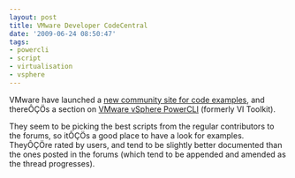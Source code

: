 ```yaml
---
layout: post
title: VMware Developer CodeCentral
date: '2009-06-24 08:50:47'
tags:
- powercli
- script
- virtualisation
- vsphere
---
```



VMware have launched a [new community site for code examples](http://communities.vmware.com/community/developer/codecentral), and thereÔÇÖs a section on [VMware vSphere PowerCLI](http://communities.vmware.com/community/developer/codecentral/vsphere_powercli) (formerly VI Toolkit).

They seem to be picking the best scripts from the regular contributors to the forums, so itÔÇÖs a good place to have a look for examples. TheyÔÇÖre rated by users, and tend to be slightly better documented than the ones posted in the forums (which tend to be appended and amended as the thread progresses).


